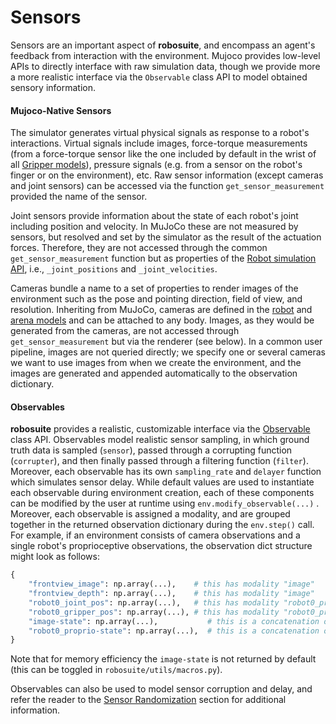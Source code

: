 # Sensors

Sensors are an important aspect of **robosuite**, and encompass an agent's feedback from interaction with the environment. Mujoco provides low-level APIs to directly interface with raw simulation data, though we provide more a more realistic interface via the `Observable` class API to model obtained sensory information.

#### Mujoco-Native Sensors

The simulator generates virtual physical signals as response to a robot's interactions. Virtual signals include images, force-torque measurements (from a force-torque sensor like the one included by default in the wrist of all [Gripper models](../modeling/robot_model.html#gripper-model)), pressure signals (e.g. from a sensor on the robot's finger or on the environment), etc. Raw sensor information (except cameras and joint sensors) can be accessed via the function `get_sensor_measurement` provided the name of the sensor.

Joint sensors provide information about the state of each robot's joint including position and velocity. In MuJoCo these are not measured by sensors, but resolved and set by the simulator as the result of the actuation forces. Therefore, they are not accessed through the common `get_sensor_measurement` function but as properties of the [Robot simulation API](../simulation/robot), i.e., `_joint_positions` and `_joint_velocities`.

Cameras bundle a name to a set of properties to render images of the environment such as the pose and pointing direction, field of view, and resolution. Inheriting from MuJoCo, cameras are defined in the [robot](../modeling/robot_model) and [arena models](../modeling/arena) and can be attached to any body. Images, as they would be generated from the cameras, are not accessed through `get_sensor_measurement` but via the renderer (see below). In a common user pipeline, images are not queried directly; we specify one or several cameras we want to use images from when we create the environment, and the images are generated and appended automatically to the observation dictionary.

#### Observables

**robosuite** provides a realistic, customizable interface via the [Observable](../source/robosuite.utils.html#module-robosuite.utils.observables) class API. Observables model realistic sensor sampling, in which ground truth data is sampled (`sensor`), passed through a corrupting function (`corrupter`), and then finally passed through a filtering function (`filter`). Moreover, each observable has its own `sampling_rate` and `delayer` function which simulates sensor delay. While default values are used to instantiate each observable during environment creation, each of these components can be modified by the user at runtime using `env.modify_observable(...)` . Moreover, each observable is assigned a modality, and are grouped together in the returned observation dictionary during the `env.step()` call. For example, if an environment consists of camera observations and a single robot's proprioceptive observations, the observation dict structure might look as follows:

```python
{
    "frontview_image": np.array(...),    # this has modality "image"
    "frontview_depth": np.array(...),    # this has modality "image"
    "robot0_joint_pos": np.array(...),   # this has modality "robot0_proprio"
    "robot0_gripper_pos": np.array(...), # this has modality "robot0_proprio"
    "image-state": np.array(...),           # this is a concatenation of all image observations
    "robot0_proprio-state": np.array(...),  # this is a concatenation of all robot0_proprio observations
}
```

Note that for memory efficiency the `image-state` is not returned by default (this can be toggled in `robosuite/utils/macros.py`).

Observables can also be used to model sensor corruption and delay, and refer the reader to the [Sensor Randomization](../sim2real/sensor_randomization.md) section for additional information.
